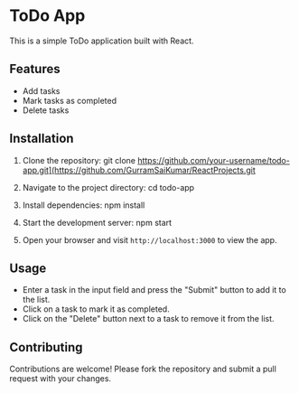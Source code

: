# ToDo App

This is a simple ToDo application built with React.

## Features

- Add tasks
- Mark tasks as completed
- Delete tasks

## Installation

1. Clone the repository:
git clone https://github.com/your-username/todo-app.git](https://github.com/GurramSaiKumar/ReactProjects.git


2. Navigate to the project directory:
cd todo-app


3. Install dependencies:
npm install


4. Start the development server:
npm start

5. Open your browser and visit `http://localhost:3000` to view the app.

## Usage

- Enter a task in the input field and press the "Submit" button to add it to the list.
- Click on a task to mark it as completed.
- Click on the "Delete" button next to a task to remove it from the list.

## Contributing

Contributions are welcome! Please fork the repository and submit a pull request with your changes.
